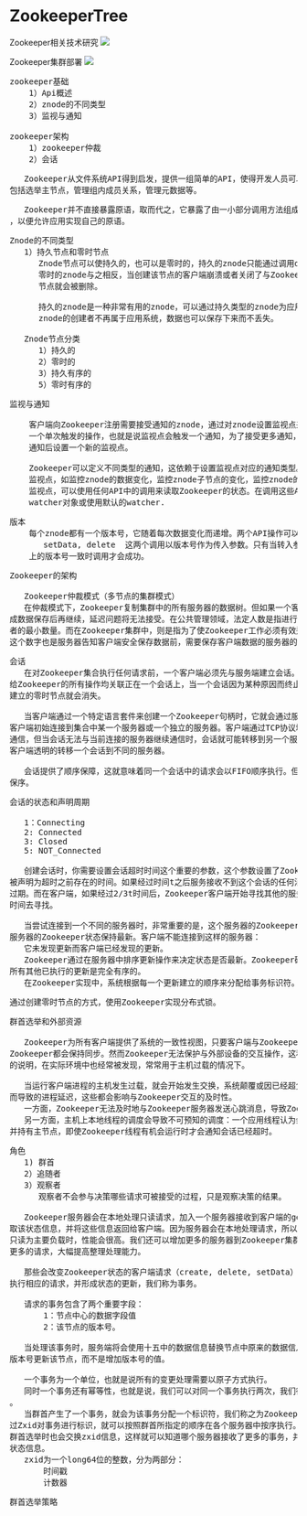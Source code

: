 # ZookeeperTree
Zookeeper相关技术研究
![](https://i.imgur.com/tJXCTBl.png)

Zookeeper集群部署
![](https://i.imgur.com/iPehjdO.png)

<pre>
zookeeper基础
    1）Api概述
    2）znode的不同类型
    3）监视与通知
	
zookeeper架构
    1）zookeeper仲裁
    2）会话
</pre>

<pre>
   Zookeeper从文件系统API得到启发，提供一组简单的API，使得开发人员可以实现通用的协作任务，
包括选举主节点，管理组内成员关系，管理元数据等。
</pre>

<pre>
   Zookeeper并不直接暴露原语，取而代之，它暴露了由一小部分调用方法组成的类似文件系统的API
，以便允许应用实现自己的原语。
</pre>

<pre>
Znode的不同类型
   1）持久节点和零时节点
      Znode节点可以使持久的，也可以是零时的，持久的znode只能通过调用delete来进行删除，
      零时的znode与之相反，当创建该节点的客户端崩溃或者关闭了与Zookeeper的连接时，这个
      节点就会被删除。
 
      持久的znode是一种非常有用的znode，可以通过持久类型的znode为应用保存一些数据，即使
      znode的创建者不再属于应用系统，数据也可以保存下来而不丢失。

   Znode节点分类
      1）持久的
      2）零时的
      3）持久有序的
      5）零时有序的
</pre>

<pre>
监视与通知

    客户端向Zookeeper注册需要接受通知的znode，通过对znode设置监视点来接受通知，监视点是
    一个单次触发的操作，也就是说监视点会触发一个通知，为了接受更多通知，客户端必须在每次
    通知后设置一个新的监视点。

    Zookeeper可以定义不同类型的通知，这依赖于设置监视点对应的通知类型。客户端可以设置多种
    监视点，如监控znode的数据变化，监控znode子节点的变化，监控znode的创建与删除，为了设置
    监视点，可以使用任何API中的调用来读取Zookeeper的状态。在调用这些API时，传入一个
    watcher对象或使用默认的watcher.
</pre>

<pre>
版本
    每个znode都有一个版本号，它随着每次数据变化而递增。两个API操作可以有条件的执行：
       setData, delete  这两个调用以版本号作为传入参数。只有当转入参数的版本号与服务器
    上的版本号一致时调用才会成功。
</pre>

<pre>
Zookeeper的架构

   Zookeeper仲裁模式（多节点的集群模式）
   在仲裁模式下，Zookeeper复制集群中的所有服务器的数据树。但如果一个客户端等待每个服务器完
成数据保存后再继续，延迟问题将无法接受。在公共管理领域，法定人数是指进行一项投票所需的立法
者的最小数量。而在Zookeeper集群中，则是指为了使Zookeeper工作必须有效运行的服务器的最小值。
这个数字也是服务器告知客户端安全保存数据前，需要保存客户端数据的服务器的最小个数。
</pre>

<pre>
会话
   在对Zookeeper集合执行任何请求前，一个客户端必须先与服务端建立会话。客户端提交
给Zookeeper的所有操作均关联正在一个会话上，当一个会话因为某种原因而终止时，在这个会话期间
建立的零时节点就会消失。

   当客户端通过一个特定语言套件来创建一个Zookeeper句柄时，它就会通过服务器建立一个会话。
客户端初始连接到集合中某一个服务器或一个独立的服务器。客户端通过TCP协议域服务器进行连接并
通信，但当会话无法与当前连接的服务器继续通信时，会话就可能转移到另一个服务器上。Zookeeper
客户端透明的转移一个会话到不同的服务器。

   会话提供了顺序保障，这就意味着同一个会话中的请求会以FIFO顺序执行。但是在多个会话之间不
保序。
</pre>

<pre>
会话的状态和声明周期

   1：Connecting
   2: Connected
   3: Closed
   5: NOT_Connected

   创建会话时，你需要设置会话超时时间这个重要的参数，这个参数设置了Zookeeper服务器允许会话
被声明为超时之前存在的时间。如果经过时间t之后服务接收不到这个会话的任何消息，服务就会声明会话
过期。而在客户端，如果经过2/3t时间后，Zookeeper客户端开始寻找其他的服务器，而此时还有t/3的
时间去寻找。

   当尝试连接到一个不同的服务器时，非常重要的是，这个服务器的Zookeeper状态要与最后连接的
服务器的Zookeeper状态保持最新。客户端不能连接到这样的服务器：
   它未发现更新而客户端已经发现的更新。
   Zookeeper通过在服务器中排序更新操作来决定状态是否最新。Zookeeper确保每一个变化相对于
所有其他已执行的更新是完全有序的。
   在Zookeeper实现中，系统根据每一个更新建立的顺序来分配给事务标识符。
</pre>

<pre>
通过创建零时节点的方式，使用Zookeeper实现分布式锁。
</pre>

<pre>
群首选举和外部资源

   Zookeeper为所有客户端提供了系统的一致性视图，只要客户端与Zookeeper进行任何交互操作，
Zookeeper都会保持同步。然而Zookeeper无法保护与外部设备的交互操作，这种缺乏保护的特殊问题
的说明，在实际环境中也经常被发现，常常用于主机过载的情况下。

   当运行客户端进程的主机发生过载，就会开始发生交换，系统颠覆或因已经超负载的主机资源的竞争
而导致的进程延迟，这些都会影响与Zookeeper交互的及时性。
   一方面，Zookeeper无法及时地与Zookeeper服务器发送心跳消息，导致Zookeeper的会话超时。
   另一方面，主机上本地线程的调度会导致不可预知的调度：一个应用线程认为会话仍处于活动状态，
并持有主节点，即使Zookeeper线程有机会运行时才会通知会话已经超时。
</pre>

<pre>
角色
   1) 群首
   2）追随者
   3）观察者
      观察者不会参与决策哪些请求可被接受的过程，只是观察决策的结果。

   Zookeeper服务器会在本地处理只读请求，加入一个服务器接收到客户端的getData请求，服务器读
取该状态信息，并将这些信息返回给客户端。因为服务器会在本地处理请求，所以Zookeeper在处理以
只读为主要负载时，性能会很高。我们还可以增加更多的服务器到Zookeeper集群中，这样就可以处理
更多的请求，大幅提高整理处理能力。

   那些会改变Zookeeper状态的客户端请求（create, delete, setData）将会被转发给群首，群首
执行相应的请求，并形成状态的更新，我们称为事务。

   请求的事务包含了两个重要字段：
       1：节点中心的数据字段值
       2：该节点的版本号。

   当处理该事务时，服务端将会使用十五中的数据信息替换节点中原来的数据信息，并会用事务中的
版本号更新该节点，而不是增加版本号的值。

   一个事务为一个单位，也就是说所有的变更处理需要以原子方式执行。
   同时一个事务还有幂等性，也就是说，我们可以对同一个事务执行两次，我们得到的结果还是一样的
。
   当群首产生了一个事务，就会为该事务分配一个标识符，我们称之为Zookeeper会话ID(zxid)，通
过Zxid对事务进行标识，就可以按照群首所指定的顺序在各个服务器中按序执行。服务器之间在进行新的
群首选举时也会交换zxid信息，这样就可以知道哪个服务器接收了更多的事务，并可以同步他们之间的
状态信息。
   zxid为一个long64位的整数，分为两部分：
       时间戳
       计数器
</pre>

<pre>
群首选举策略
</pre>